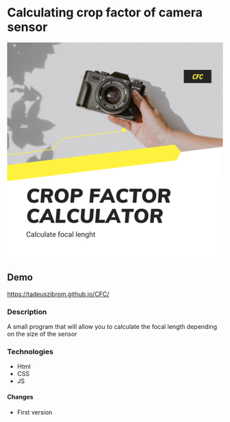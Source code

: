# Calculating crop factor of camera sensor

![Crop-Factor-Calculator](images/CFC.png)
## Demo
https://tadeuszibrom.github.io/CFC/
### Description
A small program that will allow you to calculate the focal length depending on the size of the sensor


### Technologies
 - Html
 - CSS
 - JS
 #### Changes
- First version
